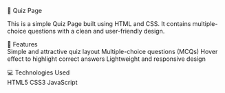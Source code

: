 🎯 Quiz Page

This is a simple Quiz Page built using HTML and CSS. 
It contains multiple-choice questions with a clean and user-friendly design.  

🔑 Features  
Simple and attractive quiz layout 
Multiple-choice questions (MCQs) 
Hover effect to highlight correct answers Lightweight and responsive design 

💻 Technologies Used  
HTML5 
CSS3
JavaScript
